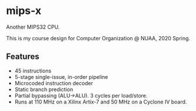 # mips-x

Another MIPS32 CPU.

This is my course design for Computer Organization @ NUAA, 2020 Spring.

## Features

- 45 instructions
- 5-stage single-issue, in-order pipeline
- Microcoded instruction decoder
- Static branch prediction
- Partial bypassing (ALU->ALU). 3 cycles per load/store.
- Runs at 110 MHz on a Xilinx Artix-7 and 50 MHz on a Cyclone IV board.
